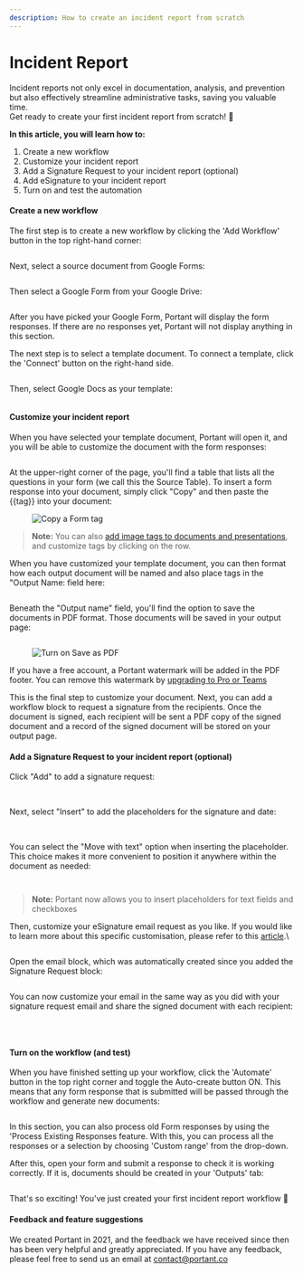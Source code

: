 ```yaml
---
description: How to create an incident report from scratch
---
```


# Incident Report

Incident reports not only excel in documentation, analysis, and prevention but also effectively streamline administrative tasks, saving you valuable time.\
Get ready to create your first incident report from scratch! 🤠

**In this article, you will learn how to:**

1. Create a new workflow
2. Customize your incident report
3. Add a Signature Request to your incident report (optional)
4. Add eSignature to your incident report
5. Turn on and test the automation

#### **Create a new workflow**

The first step is to create a new workflow by clicking the 'Add Workflow' button in the top right-hand corner:

<figure><img src="https://assets-global.website-files.com/5f3b57b5405f8bd0f98b5e14/6526f2eb03896103ca486ef9_RuP5O6HsR8qYRlfDC7ObqwbPrj1sVFXozsiMF-zyGBFn-yUiQHRM4a6kZKAFpGHWo26wKvD7UDLjY-gWxaaX75GJaLKObRT18-K49AyihzVJQCPtYlEIFoUKExAXr_jpOAUJ5Cg32ms2yPU9GJyPKls.png" alt=""><figcaption></figcaption></figure>

Next, select a source document from Google Forms:

<figure><img src="https://assets-global.website-files.com/5f3b57b5405f8bd0f98b5e14/6526f2efbfc6acfa20322d82_YGT3aZyQu8TmiuiIFYEHaJyn2ri0MjVBwkj0R9yaJNPXrIZeJcNUI6AunvNj2JNMUVLozVW_IABWHSyv5dofxdfeWlqZVLa-zKznVi25xd8y830S461icrTfBDwzzOXbt7gzByHye2GKLdK7YIHQubg.png" alt=""><figcaption></figcaption></figure>

Then select a Google Form from your Google Drive:

<figure><img src="https://assets-global.website-files.com/5f3b57b5405f8bd0f98b5e14/6526f2ee4ae603a66c2f7e11_QHwOiR-fe1MbeW5MkF9QAl_j9dwuoVgLhuXKzbbrW03h6ht9O6jlXjZEZ2ML7jxcFuG6VzwvRC2TR34iBoTC-5KmjsiQOiKfGtD1FL_vwbumsxF9Vs5WtSmUZMjlHguuvdKSHJZ14mDhTByoB3_q7-s.png" alt=""><figcaption></figcaption></figure>

After you have picked your Google Form, Portant will display the form responses. If there are no responses yet, Portant will not display anything in this section.&#x20;

The next step is to select a template document. To connect a template, click the 'Connect' button on the right-hand side.

<figure><img src="https://assets-global.website-files.com/5f3b57b5405f8bd0f98b5e14/6526f2e60c248b2605778b7f_pgKBCU7q3ZSc_C_Marmv_h63Ja_uaSftNhZbnty4DX7wnXt2z9TByoNnCle7t7729cDAKctLp1Gl24quLwBADznHQaCnMPVnb5i8LfB7kmCyVjgHW3ZNoEDhedQ9quLsdK3oo4VFtM7saPqJjT4dcCc.png" alt=""><figcaption></figcaption></figure>

Then, select Google Docs as your template:

<figure><img src="https://assets-global.website-files.com/5f3b57b5405f8bd0f98b5e14/6526f2e6dd2c658b79911fb1_n8Tq3QLHMy-hAmTfSYMy8ZpgabdK6I8UKNTBqrokASPhS7KlrzZq-aJzmEwZHoPL3gmw5nWCXphOeBlC3rhPPWwbd9Uj-mPRDLRxIfvp6ed1kz9A3_h_WHjV2B9-Uf5uAZMrE-I5iOWt-cmWDmlOO-4.png" alt=""><figcaption></figcaption></figure>

#### **Customize your incident report**

When you have selected your template document, Portant will open it, and you will be able to customize the document with the form responses:

<figure><img src="https://assets-global.website-files.com/5f3b57b5405f8bd0f98b5e14/6526f2e677a71de3438f75fc_tg794x3JBXOvFuV_vgVLeaSS86weJxEkWDdkt6bxDPDONUtwDiljkLZ-6XvP7LhPmMs8QS15X8HnfXVzsykFZq52Qb3rPAc6XXYJn03fCNO7t5tbjUrwGDUr-6oyYDhVN7dvoCBDE2BhHfdzHSliVNk.png" alt=""><figcaption></figcaption></figure>

At the upper-right corner of the page, you'll find a table that lists all the questions in your form (we call this the Source Table). To insert a form response into your document, simply click "Copy" and then paste the \{{tag\}} into your document:

<figure><img src="https://assets-global.website-files.com/5f3b57b5405f8bd0f98b5e14/64f8aa58859fe139e96217d0_e_yxMND4hJV-yIpP91Y-rYfjy_pfeKe-Fj-1k_vaSWEjH-PnG_WVT6LU559cBjjR2X7vUUh8VmwKuqID-ogorUAy-DezqDpZzsJLHwXBM-GKqq70_sMgJlSOui2gvR4-QSg7QBTqd8k3E-7XzBVRcEo.gif" alt="Copy a Form tag"><figcaption></figcaption></figure>

> **Note:** You can also [add image tags to documents and presentations](http://www.portant.co/guide-article/image-tags), and customize tags by clicking on the row.

When you have customized your template document, you can then format how each output document will be named and also place tags in the "Output Name: field here:

<figure><img src="https://assets-global.website-files.com/5f3b57b5405f8bd0f98b5e14/6526f2e67b2c30a3c276675f_1_9cv92CjPZ-ubdnewUre7TSzhoySHj2-BvnAtwQ6dn6Bx5VhjxlWdydaZIJbpY1Y7kovCZX7s3AN9Kl3acH7zmBMJT5lJA3Ve2Eyfxf9W4J33FiaeSqC7M659chZvVW2f-Bfb_ROKN65ksUCmTJWoA.png" alt=""><figcaption></figcaption></figure>

Beneath the "Output name" field, you'll find the option to save the documents in PDF format. Those documents will be saved in your output page:

<figure><img src="https://assets-global.website-files.com/5f3b57b5405f8bd0f98b5e14/6526f2e67f19e90c05ab2a0e_lqKFl5hOlx-mslBpZm3wEDG9W-TF7Gy_gz9UlP9SFN1snrAE19175Gfsg-5ZQzwHbBOcn5gFhOBF0-bjQQY98zla_KIU616ShI48fwV-bacc-o3i9A5cEqT79e4Zd3ICa4FY6vHkq36T0ZssFczej-c.png" alt=""><figcaption></figcaption></figure>

<figure><img src="https://assets-global.website-files.com/5f3b57b5405f8bd0f98b5e14/64f8aa58d80f0d0c18b0de47_ED1-oCcAZNh3wB7ke_o6xlNPCnfm_-jmp3uysVYVAWaC7C5rm1Q7m0b8ol-R7UQ0kqQKlqG6WJ1dOe4T-VtPjoW6zSBcLAOwh911UScl-_pQ4R0fc3QKjJKXg1DeMIyR6TQpNKA6ZppGjIhx-Z-ymHA.gif" alt="Turn on Save as PDF"><figcaption></figcaption></figure>

If you have a free account, a Portant watermark will be added in the PDF footer. You can remove this watermark by [upgrading to Pro or Teams](https://app.portant.co/settings/billing)

This is the final step to customize your document. Next, you can add a workflow block to request a signature from the recipients. Once the document is signed, each recipient will be sent a PDF copy of the signed document and a record of the signed document will be stored on your output page.

#### **Add a Signature Request to your incident report (optional)**

Click "Add" to add a signature request:

<figure><img src="https://assets-global.website-files.com/5f3b57b5405f8bd0f98b5e14/6526f2e6692cb25898f0a709_QJbnwpV4I01KtPH_-qJjBwgnhVvDAGSXAKtSwsNBuG0dyPw0Cf-FCmWUA-FOOCboLzW3vCMWp4LLRTypj3L3lYUNrPCndMlLgaUD2YjP-YcptnZRbO92yGtlq6Ujrza2agKKkvn06o_ZHbNK2xBCs0E.png" alt=""><figcaption></figcaption></figure>

\
Next, select "Insert" to add the placeholders for the signature and date:

<figure><img src="https://assets-global.website-files.com/5f3b57b5405f8bd0f98b5e14/6526f2e9fd96b258b90fed35_wcYnM2Nqlcbjd9GQv8DnDfSbAmfuJ3kxxis8JygVwfKlJ5LQIvSAk3XvevQJ22vNokriBQbZilSG1TKqATvWHIb0AQp3KghklPWO949pd_sI7puWgqGkS1lIXeB4s5u21VImDOc9G_6mzP-48Rcb25w.png" alt=""><figcaption></figcaption></figure>

\
You can select the "Move with text" option when inserting the placeholder. This choice makes it more convenient to position it anywhere within the document as needed:

<figure><img src="https://assets-global.website-files.com/5f3b57b5405f8bd0f98b5e14/652ec7b86e88ac34381eba3a_LynRfbOv3FkVg6F3WONKSiAdMdPTKRfRqd7elmmJBnmGVK8zBAFkbNjOLm704V5cdkmMo5njfv8HniBIofawbiRCAbn8XY2_9hNIfd29fXnO2lTk0UOWe1VuugJS011ytC8WnacceA4VvV0pGF_Aayw.png" alt=""><figcaption></figcaption></figure>

<figure><img src="https://assets-global.website-files.com/5f3b57b5405f8bd0f98b5e14/652ec7b62f999181433de1cf_4vQ23wZWZ2ZRRtH8UceeVLT_nswi64R9ONdf656KU6Dac7sIipv6iFRI_6mKfFmpeAo9qf7CXJVCwbjzuWEai1BqOsoiIPjhMi9tp6_clzOmHMBT1oexw_ayphWXcepAAWFXfAUmasLYtJ4xOzavJ3o.png" alt=""><figcaption></figcaption></figure>

> **Note:** Portant now allows you to insert placeholders for text fields and checkboxes



Then, customize your eSignature email request as you like. If you would like to learn more about this specific customisation, please refer to this [article](https://www.portant.co/guide-article/customise-the-signature-request-email-and-include-more-attachments).\


<figure><img src="https://assets-global.website-files.com/5f3b57b5405f8bd0f98b5e14/6526f2e7120d6daa7288ab9f_z7w9C_js7jfgVVkYMUG_DCZCqGoI5khlD-h2YX8PtuhgFRvfGIPRfwdIbTQ5y53E4GszgQ4iwFyOzFKns5l5E-ESdkJVmgWjiUuKsvqyzLhO1E2WqlVKuM5Zz0PHdGPb2rDGyXvBGhVg4BVurgpl8fc.png" alt=""><figcaption></figcaption></figure>

Open the email block, which was automatically created since you added the Signature Request block:

<figure><img src="https://assets-global.website-files.com/5f3b57b5405f8bd0f98b5e14/6526f2e629498d7988f8a794_wxpCxPCk8FpiL_A5ovVNpeIBOFOiLy0H4DWiR7dx2QXSaLFiTNbHbPQ8uZjmBIGygTShGjMUpQAMFRSYo43hjlxHeo6SUxLEEAO9MTxncEbGWWa1m3KkATYGj8r8RFr2Tqgvy-EprUQpPf4YbXeTXlc.png" alt=""><figcaption></figcaption></figure>

You can now customize your email in the same way as you did with your signature request email and share the signed document with each recipient:

<figure><img src="https://assets-global.website-files.com/5f3b57b5405f8bd0f98b5e14/6526f2e777a71de3438f7615_jngwtpU709BZbMBcR2lDd1jD4d8VvToEv5larerm4dXziwKlxQmgwckWKBeTSdHh_N21-5onmUbgSJLHjbRVFX-XIFXKMsKa6FNiUER4-XD0sH-Mef6_dgobiWXmRnjuRbeZPGxFCbJhvhFhC3eRGnM.png" alt=""><figcaption></figcaption></figure>

‍

#### **Turn on the workflow (and test)**

When you have finished setting up your workflow, click the 'Automate' button in the top right corner and toggle the Auto-create button ON. This means that any form response that is submitted will be passed through the workflow and generate new documents:

<figure><img src="https://assets-global.website-files.com/5f3b57b5405f8bd0f98b5e14/652ec7b6dfb3953d7eeed334_XI1nBWVQCSF7s-IZ5tRZ9tMJjsIJgNKN-enzjfCWC5pmFA617ZSC8JCLYGqu3pnCOyjfxGykjouLeoCk8j9GGM3iJfsiD5D1QvCBnSIjgj4hLZq85Msyfyw04EOS5K4oKSw6ss2xvaiCI51jXaezYOY.png" alt=""><figcaption></figcaption></figure>

In this section, you can also process old Form responses by using the 'Process Existing Responses feature. With this, you can process all the responses or a selection by choosing 'Custom range' from the drop-down.

After this, open your form and submit a response to check it is working correctly. If it is, documents should be created in your 'Outputs' tab:

<figure><img src="https://assets-global.website-files.com/5f3b57b5405f8bd0f98b5e14/6526f2e77fcfd6fec490eaa0_9GmUlehWNWIvJrqTI_bT601ADgDKk6_ZDWm8CMeLqFc8_T65qtKaL0jqMka4Bvdeajnu5FfcMoXhdZJ8zmrF4nqMt8uOF5hukr4a0wXd3XwN1GaucR-rJZQoU4GqYQyuCy4n0bufWJzff2ls-Eq69gQ.png" alt=""><figcaption></figcaption></figure>

That's so exciting! You've just created your first incident report workflow 🎉

#### **Feedback and feature suggestions**

We created Portant in 2021, and the feedback we have received since then has been very helpful and greatly appreciated. If you have any feedback, please feel free to send us an email at contact@portant.co



‍
